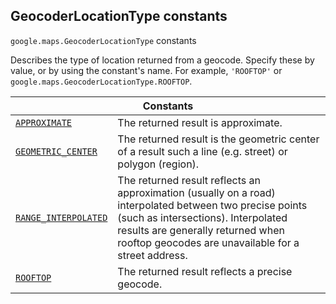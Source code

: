 
<h2 id="GeocoderLocationType">GeocoderLocationType constants</h2>
<p>
<code><span itemprop="path">google.maps</span>.<span itemprop="name">GeocoderLocationType</span></code>
constants
</p>
<p>Describes the type of location returned from a geocode. Specify these by value, or by using the constant's name. For example, <code>'ROOFTOP'</code> or <code>google.maps.GeocoderLocationType.ROOFTOP</code>.</p>
<div class="devsite-table-wrapper"><table class="constants responsive" summary="GeocoderLocationType constants">
<thead>
<tr><th colspan="2">Constants</th>
</tr></thead>
<tbody>
<tr id="GeocoderLocationType.APPROXIMATE">
<td itemprop="property"><code><a class="secret-link" href="#GeocoderLocationType.APPROXIMATE"><span>APPROXIMATE</span></a></code></td>
<td>The returned result is approximate.</td>
</tr>
<tr id="GeocoderLocationType.GEOMETRIC_CENTER">
<td itemprop="property"><code><a class="secret-link" href="#GeocoderLocationType.GEOMETRIC_CENTER"><span>GEOMETRIC_CENTER</span></a></code></td>
<td>The returned result is the geometric center of a result such a line (e.g. street) or polygon (region).</td>
</tr>
<tr id="GeocoderLocationType.RANGE_INTERPOLATED">
<td itemprop="property"><code><a class="secret-link" href="#GeocoderLocationType.RANGE_INTERPOLATED"><span>RANGE_INTERPOLATED</span></a></code></td>
<td>The returned result reflects an approximation (usually on a road) interpolated between two precise points (such as intersections). Interpolated results are generally returned when rooftop geocodes are unavailable for a street address.</td>
</tr>
<tr id="GeocoderLocationType.ROOFTOP">
<td itemprop="property"><code><a class="secret-link" href="#GeocoderLocationType.ROOFTOP"><span>ROOFTOP</span></a></code></td>
<td>The returned result reflects a precise geocode.</td>
</tr>
</tbody>
</table></div>
<script src="replace_links.js"></script>
